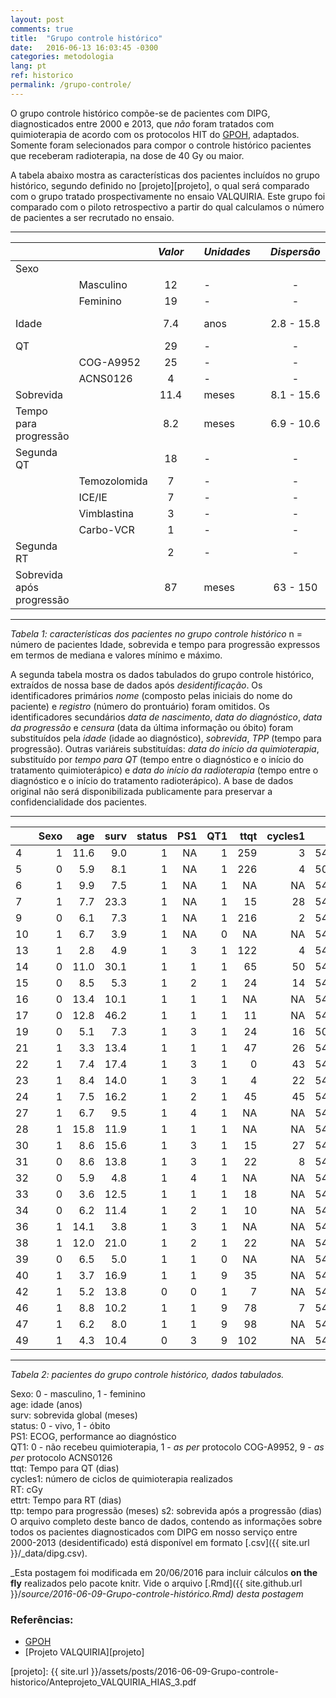 ```yaml
---
layout: post
comments: true
title:  "Grupo controle histórico"
date:   2016-06-13 16:03:45 -0300
categories: metodologia
lang: pt
ref: historico
permalink: /grupo-controle/
---
```


O grupo controle histórico compõe-se de pacientes com DIPG, diagnosticados entre 2000 e 2013, que _não_ foram tratados com quimioterapia de acordo com os protocolos HIT do [GPOH][gpoh], adaptados. Somente foram selecionados para compor o controle histórico pacientes que receberam radioterapia, na dose de 40 Gy ou maior.

A tabela abaixo mostra as características dos pacientes incluídos no grupo histórico, segundo definido no [projeto][projeto], o qual será comparado com o grupo tratado prospectivamente no ensaio VALQUIRIA. Este grupo foi comparado com o piloto retrospectivo a partir do qual calculamos o número de pacientes a ser recrutado no ensaio.



---

|     |         |*Valor* |     | *Unidades* |     | *Dispersão* |     |     |     | *Medida* |
|:--- | ------- |:------:| --- |:---------- | --- |:-----------:| --- | ---:| --- |:--------:|
| Sexo          |        |     |            |     |             |     |     |     |          |
|     |Masculino|   12   |     |      -     |     |      -      |     |  -  |     |    *n*   |
|     | Feminino|   19   |     |      -     |     |      -      |     |  -  |     |    *n*   |
|Idade|         |   7.4  |     |     anos   |     |  2.8 - 15.8 |     | min - max |  mediana |
|QT   |         |   29   |     |      -     |     |      -      |     |  -  |     |    *n*   |
|     |COG-A9952|   25   |     |      -     |     |      -      |     |  -  |     |    *n*   |
|     |ACNS0126 |    4   |     |      -     |     |      -      |     |  -  |     |    *n*   |
|Sobrevida|     |   11.4 |     |     meses  |     |  8.1 - 15.6 |     |IC95%|     |  mediana |
|Tempo para <br> progressão||8.2||   meses  |     |  6.9 - 10.6 |     |IC95%|     |  mediana |
|Segunda QT    ||   18   |     |      -     |     |      -      |     |  -  |     |    *n*   |
| |Temozolomida |    7   |     |      -     |     |      -      |     |  -  |     |    *n*   |
|     | ICE/IE  |    7   |     |      -     |     |      -      |     |  -  |     |    *n*   |
|   |Vimblastina|    3   |     |      -     |     |      -      |     |  -  |     |    *n*   |
|     |Carbo-VCR|    1   |     |      -     |     |      -      |     |  -  |     |    *n*   |
|Segunda RT    ||    2   |     |      -     |     |      -      |     |  -  |     |    *n*   |
|Sobrevida após <br> progressão||87|| meses |     |   63 - 150  |     |IC95%|     |  mediana |

---

*Tabela 1: características dos pacientes no grupo controle histórico*
n = número de pacientes
Idade, sobrevida e tempo para progressão expressos em termos de mediana e valores mínimo e máximo.

A segunda tabela mostra os dados tabulados do grupo controle histórico, extraídos de nossa base de dados após _desidentificação_. Os identificadores primários _nome_ (composto pelas iniciais do nome do paciente) e _registro_ (número do prontuário) foram omitidos. Os identificadores secundários _data de nascimento_, _data do diagnóstico_, _data da progressão_ e _censura_ (data da última informação ou óbito) foram substituídos pela _idade_ (idade ao diagnóstico), _sobrevida_, _TPP_ (tempo para progressão). Outras variáreis substituídas: _data do início da quimioterapia_, substituído por _tempo para QT_ (tempo entre o diagnóstico e o início do tratamento quimioterápico) e _data do início da radioterapia_ (tempo entre o diagnóstico e o início do tratamento radioterápico). A base de dados original não será disponibilizada publicamente para preservar a confidencialidade dos pacientes.

---

|   | Sexo|  age| surv| status| PS1| QT1| ttqt| cycles1|   RT| ettrt|  ttp|  s2|
|:--|----:|----:|----:|------:|---:|---:|----:|-------:|----:|-----:|----:|---:|
|4  |    1| 11.6|  9.0|      1|  NA|   1|  259|       3| 5400|   153|  6.9|  63|
|5  |    0|  5.9|  8.1|      1|  NA|   1|  226|       4| 5040|    16|  6.2|  56|
|6  |    1|  9.9|  7.5|      1|  NA|   1|   NA|      NA| 5400|    NA|  2.5| 150|
|7  |    1|  7.7| 23.3|      1|  NA|   1|   15|      28| 5400|   389| 10.5| 389|
|9  |    0|  6.1|  7.3|      1|  NA|   1|  216|       2| 5400|    35|  6.8|  17|
|10 |    1|  6.7|  3.9|      1|  NA|   0|   NA|      NA| 5400|    NA|  2.2|  52|
|13 |    1|  2.8|  4.9|      1|   3|   1|  122|       4| 5400|    NA|  4.0|  27|
|14 |    0| 11.0| 30.1|      1|   1|   1|   65|      50| 5400|   141| 26.3| 116|
|15 |    0|  8.5|  5.3|      1|   2|   1|   24|      14| 5400|    32|  5.1|   8|
|16 |    0| 13.4| 10.1|      1|   1|   1|   NA|      NA| 5400|    NA|  8.2|  58|
|17 |    0| 12.8| 46.2|      1|   1|   1|   11|      NA| 5400|    NA| 21.5| 753|
|19 |    0|  5.1|  7.3|      1|   3|   1|   24|      16| 5040|    88|  6.0|  39|
|21 |    1|  3.3| 13.4|      1|   1|   1|   47|      26| 5400|    98| 10.6|  84|
|22 |    1|  7.4| 17.4|      1|   3|   1|    0|      43| 5400|    61| 15.2|  69|
|23 |    1|  8.4| 14.0|      1|   3|   1|    4|      22| 5400|    11| 11.6|  74|
|24 |    1|  7.5| 16.2|      1|   2|   1|   45|      45| 5400|    86| 12.0| 128|
|27 |    1|  6.7|  9.5|      1|   4|   1|   NA|      NA| 5400|    NA|  9.5|   0|
|28 |    1| 15.8| 11.9|      1|   1|   1|   NA|      NA| 5400|    NA|  9.1|  87|
|30 |    1|  8.6| 15.6|      1|   3|   1|   15|      27| 5400|   122|  7.0| 263|
|31 |    0|  8.6| 13.8|      1|   3|   1|   22|       8| 5400|    28|  7.0| 207|
|32 |    0|  5.9|  4.8|      1|   4|   1|   NA|      NA| 5400|    NA|   NA|  NA|
|33 |    0|  3.6| 12.5|      1|   1|   1|   18|      NA| 5400|    31|  9.5|  90|
|34 |    0|  6.2| 11.4|      1|   2|   1|   10|      NA| 5400|    18|  7.8| 110|
|36 |    1| 14.1|  3.8|      1|   3|   1|   NA|      NA| 5400|    NA|  2.3|  46|
|38 |    1| 12.0| 21.0|      1|   2|   1|   22|      NA| 5400|    29| 15.1| 180|
|39 |    0|  6.5|  5.0|      1|   1|   0|   NA|      NA| 5400|    NA|   NA|  NA|
|40 |    1|  3.7| 16.9|      1|   1|   9|   35|      NA| 5400|    26| 10.3| 199|
|42 |    1|  5.2| 13.8|      0|   0|   1|    7|      NA| 5400|   220|  6.7| 216|
|46 |    1|  8.8| 10.2|      1|   1|   9|   78|       7| 5400|    27|  7.9|  71|
|47 |    1|  6.2|  8.0|      1|   1|   9|   98|      NA| 5400|    20|  4.8|  96|
|49 |    1|  4.3| 10.4|      0|   3|   9|  102|      NA| 5400|    40|  9.3|  35|

---

*Tabela 2: pacientes do grupo controle histórico, dados tabulados.*

Sexo: 0 - masculino, 1 - feminino  
age: idade (anos)  
surv: sobrevida global (meses)  
status: 0 - vivo, 1 - óbito  
PS1: ECOG, performance ao diagnóstico  
QT1: 0 - não recebeu quimioterapia, 1 - _as per_ protocolo COG-A9952, 9 - _as per_ protocolo ACNS0126  
ttqt: Tempo para QT (dias)  
cycles1: número de ciclos de quimioterapia realizados  
RT: cGy  
ettrt: Tempo para RT (dias)  
ttp: tempo para progressão (meses)
s2: sobrevida após a progressão (dias)  
O arquivo completo deste banco de dados, contendo as informações sobre todos os pacientes diagnosticados com DIPG em nosso serviço entre 2000-2013 (desidentificado) está disponível em formato [.csv]({{ site.url }}/_data/dipg.csv).

_Esta postagem foi modificada em 20/06/2016 para incluir cálculos **on the fly** realizados pelo pacote knitr. Vide o arquivo [.Rmd]({{ site.github.url }}/_source/2016-06-09-Grupo-controle-histórico.Rmd) desta postagem_

### Referências:

- [GPOH][gpoh]
- [Projeto VALQUIRIA][projeto]

[gpoh]: http://www.kinderkrebsinfo.de/gpoh_society/index_eng.html
[projeto]: {{ site.url }}/assets/posts/2016-06-09-Grupo-controle-historico/Anteprojeto_VALQUIRIA_HIAS_3.pdf
